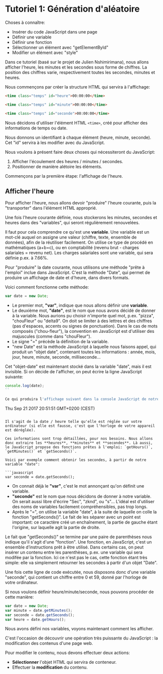 # Tutoriel 1: Génération d'aléatoire

Choses à connaître:
- Insérer du code JavaScript dans une page
- Définir une variable
- Définir une fonction
- Sélectionner un élément avec "getElementById"
- Modifier un élément avec "style"

Dans ce tutoriel (basé sur le projet de Julien Nshimirimana), nous allons afficher l'heure, les minutes et les secondes sous forme de chiffres.
La position des chiffres varie, respectivement toutes les secondes, minutes et heures.

Nous commençons par créer la structure HTML qui servira à l'affichage:

```html
<time class="temps" id="heure">00:00:00</time>

<time class="temps" id="minute">00:00:00</time>

<time class="temps" id="seconde">00:00:00</time>
```

Nous décidons d'utiliser l'élément HTML `<time>`, créé pour afficher des informations de temps ou date.

Nous donnons un identifiant à chaque élément (heure, minute, seconde). Cet "id" servira à les modifier avec du JavaScript.

Nous voulons à présent faire deux choses qui nécessiteront du JavaScript: 

1) Afficher l'écoulement des heures / minutes / secondes.
2) Positionner de manière alétoire les éléments.

Commençons par la première étape: l'affichage de l'heure.

## Afficher l'heure

Pour afficher l'heure, nous allons devoir "produire" l'heure courante, puis la "transporter" dans l'élément HTML approprié. 

Une fois l'heure courante définie, nous stockerons les minutes, secondes et heures dans des "variables", qui seront régulièrement renouvelées.

Il faut pour cela comprendre ce qu'est une **variable**. Une variable est un mot-clé auquel on assigne une valeur (chiffre, texte, ensemble de données), afin de la réutiliser facilement. On utilise ce type de procédé en mathématiques (a+b=c), ou en comptabilité (revenu brut - charges salariales = revenu net). Les charges salariales sont une variable, qui sera définie p.ex. à 7.66%.

Pour "produire" la date courante, nous utilisons une méthode "prête à l'emploi" inclue dans JavaScript. C'est la méthode "Date", qui permet de produire un affichage de date et d'heure, dans divers formats.

Voici comment fonctionne cette méthode:

```javascript
var date = new Date;
```

- Le premier mot, **"var"**, indique que nous allons définir une **variable**. 
- Le deuxième mot, **"date"**, est le nom que nous avons décidé de donner à la variable. Nous aurions pu choisir n'importe quel mot, p.ex. "pizza", "chouFleur" ou "delta9". On doit se limiter à des lettres et des chiffres (pas d'espaces, accents ou signes de ponctuation). Dans le cas de mots composés ("chou-fleur"), la convention en JavaScript est d'utiliser des majuscules (comme dans "chouFleur").
- Le signe "=" précède la définition de la variable.
- "new Date" est la méthode JavaScript à laquelle nous faisons appel, qui produit un "objet date", contenant toutes les informations : année, mois, jour, heure, minute, seconde, milliseconde...

Cet "objet-date" est maintenant stocké dans la variable "date", mais il est invisible. Si on décide de l'afficher, on peut écrire la ligne JavaScript suivante:

```javascript
console.log(date);
`` 

Ce qui produira l'affichage suivant dans la console JavaScript de notre navigateur: 

```
Thu Sep 21 2017 20:51:51 GMT+0200 (CEST)
```

Il s'agit de la date / heure telle qu'elle est réglée sur votre ordinateur (si elle est fausse, c'est que l'horloge de votre appareil est déréglée).

Ces informations sont trop détaillées, pour nos besoins. Nous allons donc extraire les **heures**, **minutes** et **secondes**. Là aussi, le JavaScript propose des fonctions prêtes à l'emploi: `getHours()`, `getMinutes()` et `getSeconds()`.

Voici par exemple comment obtenir les secondes, à partir de notre variable "date":

```javascript
var seconde = date.getSeconds();
``` 

- On connait déjà le **"var"**, c'est le mot annonçant qu'on définit une variable.
- **"seconde"** est le nom que nous décidons de donner à notre variable. On serait aussi libre d'écrire "Sec", "zknd", ou "s"... L'idéal est d'utiliser des noms de variables facilement compréhensibles, pas trop longs.
- Après le "=", on utilise la variable "date", à la suite de laquelle on colle la fonction "getSeconds()". Le fait de les séparer avec un point est important: ce caractère créé un enchaînement, la partie de gauche étant l'origine, sur laquelle agit la partie de droite.

Le fait que "getSeconds()" se termine par une paire de parenthèses nous indique qu'il s'agit d'une "fonction".  Une fonction, en JavaScript, c'est un ensemble d’instructions prêt à être utilisé. Dans certains cas, on peut insérer un contenu entre les parenthèses, p.ex. une variable qui sera modifée par la fonction. Ici ce n'est pas le cas, cette fonction étant très simple: elle va simplement retourner les secondes à partir d'un objet "Date". 

Une fois cette ligne de code exécutée, nous disposons donc d'une variable "seconde", qui contient un chiffre entre 0 et 59, donné par l'horloge de votre ordinateur.

Si nous voulons définir heure/minute/seconde, nous pouvons procéder de cette manière:

```javascript
var date = new Date;
var minute = date.getMinutes();
var seconde = date.getSeconds();
var heure = date.getHours();
```

Nous avons défini nos variables, voyons maintenant comment les afficher. 

C'est l'occasion de découvrir une opération très puissante du JavaScript : la modification des contenus d'une page web.

Pour modifier le contenu, nous devons effectuer deux actions: 

- **Sélectionner** l'objet HTML qui servira de conteneur.
- Effectuer la **modification** du contenu.


